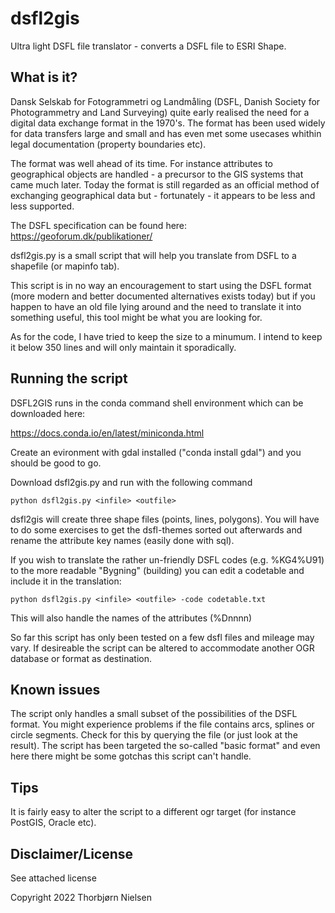 # dsfl2gis

Ultra light DSFL file translator - converts a DSFL file to ESRI Shape.

## What is it?

Dansk Selskab for Fotogrammetri og Landmåling (DSFL, Danish Society for Photogrammetry and Land Surveying) quite early realised the need for a digital data exchange format in the 1970's. The format has been used widely for data transfers large and small and has even met some usecases whithin legal documentation (property boundaries etc).         

The format was well ahead of its time. For instance attributes to geographical objects are handled - a precursor to the GIS systems that came much later. Today the format is still regarded as an official method of exchanging geographical data but - fortunately - it appears to be less and less supported.

The DSFL specification can be found here: https://geoforum.dk/publikationer/

dsfl2gis.py is a small script that will help you translate from DSFL to a shapefile (or mapinfo tab).

This script is in no way an encouragement to start using the DSFL format (more modern and better documented alternatives exists today) but if you happen to have an old file lying around and the need to translate it into something useful, this tool might be what you are looking for.

As for the code, I have tried to keep the size to a minumum. I intend to keep it below 350 lines and will only maintain it sporadically.

## Running the script

DSFL2GIS runs in the conda command shell environment which can be downloaded here:

https://docs.conda.io/en/latest/miniconda.html

Create an evironment with gdal installed ("conda install gdal") and you should be good to go.

Download dsfl2gis.py and run with the following command


```
python dsfl2gis.py <infile> <outfile>
```


dsfl2gis will create three shape files (points, lines, polygons). You will have to do some exercises to get the dsfl-themes sorted out afterwards and rename the attribute key names (easily done with sql).

If you wish to translate the rather un-friendly DSFL codes (e.g. %KG4%U91) to the more readable "Bygning" (building) you can edit a codetable and include it in the translation:

```
python dsfl2gis.py <infile> <outfile> -code codetable.txt
```

This will also handle the names of the attributes (%Dnnnn)

So far this script has only been tested on a few dsfl files and mileage may vary. If desireable the script can be altered to accommodate another OGR database or format as destination.

## Known issues

The script only handles a small subset of the possibilities of the DSFL format. You might experience problems if the file contains arcs, splines or circle segments. Check for this by querying the file (or just look at the result). The script has been targeted the so-called "basic format" and even here there might be some gotchas this script can't handle.

## Tips

It is fairly easy to alter the script to a different ogr target (for instance PostGIS, Oracle etc).

## Disclaimer/License

See attached license

Copyright 2022 Thorbjørn Nielsen
